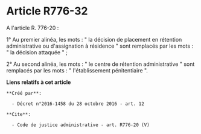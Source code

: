 # Article R776-32

A l'article R. 776-20 : 

1° Au premier alinéa, les mots : " la décision de placement en rétention administrative ou d'assignation à résidence " sont
remplacés par les mots : " la décision attaquée " ; 

2° Au second alinéa, les mots : " le centre de rétention administrative " sont remplacés par les mots : " l'établissement
pénitentiaire ".

**Liens relatifs à cet article**

	**Créé par**:

	  - Décret n°2016-1458 du 28 octobre 2016 - art. 12

	**Cite**:

	  - Code de justice administrative - art. R776-20 (V)
